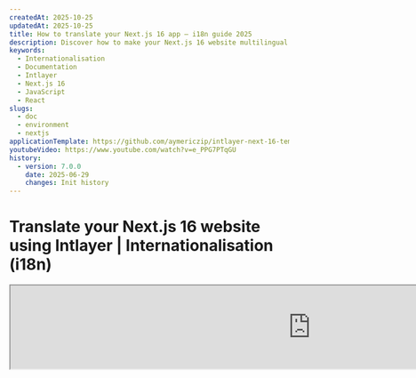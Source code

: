 ```yaml
---
createdAt: 2025-10-25
updatedAt: 2025-10-25
title: How to translate your Next.js 16 app – i18n guide 2025
description: Discover how to make your Next.js 16 website multilingual. Follow the documentation to internationalise (i18n) and translate it.
keywords:
  - Internationalisation
  - Documentation
  - Intlayer
  - Next.js 16
  - JavaScript
  - React
slugs:
  - doc
  - environment
  - nextjs
applicationTemplate: https://github.com/aymericzip/intlayer-next-16-template
youtubeVideo: https://www.youtube.com/watch?v=e_PPG7PTqGU
history:
  - version: 7.0.0
    date: 2025-06-29
    changes: Init history
---
```


# Translate your Next.js 16 website using Intlayer | Internationalisation (i18n)

<iframe title="The best i18n solution for Next.js? Discover Intlayer" class="m-auto aspect-[16/9] w-full overflow-hidden rounded-lg border-0" allow="autoplay; gyroscope;" loading="lazy" width="1080" height="auto" src="https://www.youtube.com/embed/e_PPG7PTqGU?autoplay=0&amp;origin=http://intlayer.org&amp;controls=0&amp;rel=1"/>

See [Application Template](https://github.com/aymericzip/intlayer-next-16-template) on GitHub.

## What is Intlayer?

**Intlayer** is an innovative, open-source internationalisation (i18n) library designed to simplify multilingual support in modern web applications. Intlayer seamlessly integrates with the latest **Next.js 16** framework, including its powerful **App Router**. It is optimised to work with **Server Components** for efficient rendering and is fully compatible with [**Turbopack**](https://nextjs.org/docs/architecture/turbopack).

With Intlayer, you can:

- **Easily manage translations** using declarative dictionaries at the component level.
- **Dynamically localise metadata**, routes, and content.
- **Access translations in both client-side and server-side components**.
- **Ensure TypeScript support** with autogenerated types, improving autocompletion and error detection.
- **Benefit from advanced features**, such as dynamic locale detection and switching.

> Intlayer is compatible with Next.js 12, 13, 14, and 16. If you are using the Next.js Page Router, you can refer to this [guide](https://github.com/aymericzip/intlayer/blob/main/docs/docs/en-GB/intlayer_with_nextjs_page_router.md). For Next.js 12, 13, 14 with the App Router, refer to this [guide](https://github.com/aymericzip/intlayer/blob/main/docs/docs/en-GB/intlayer_with_nextjs_14.md).

---

## Step-by-Step Guide to Set Up Intlayer in a Next.js Application

### Step 1: Install Dependencies

Install the necessary packages using npm:

```bash packageManager="npm"
npm install intlayer next-intlayer
```

```bash packageManager="pnpm"
pnpm add intlayer next-intlayer
```

```bash packageManager="yarn"
yarn add intlayer next-intlayer
```

- **intlayer**

  The core package that provides internationalisation tools for configuration management, translation, [content declaration](https://github.com/aymericzip/intlayer/blob/main/docs/docs/en-GB/dictionary/content_file.md), transpilation, and [CLI commands](https://github.com/aymericzip/intlayer/blob/main/docs/docs/en-GB/intlayer_cli.md).

- **next-intlayer**

  The package that integrates Intlayer with Next.js. It provides context providers and hooks for Next.js internationalisation. Additionally, it includes the Next.js plugin for integrating Intlayer with [Webpack](https://webpack.js.org/) or [Turbopack](https://nextjs.org/docs/app/api-reference/turbopack), as well as a proxy for detecting the user's preferred locale, managing cookies, and handling URL redirection.

### Step 2: Configure Your Project

Create a config file to configure the languages of your application:

```typescript fileName="intlayer.config.ts" codeFormat="typescript"
import { Locales, type IntlayerConfig } from "intlayer";

const config: IntlayerConfig = {
  internationalization: {
    locales: [
      Locales.ENGLISH,
      Locales.FRENCH,
      Locales.SPANISH,
      // Your other locales
    ],
    defaultLocale: Locales.ENGLISH,
  },
};

export default config;
```

```javascript fileName="intlayer.config.mjs" codeFormat="esm"
import { Locales } from "intlayer";

/** @type {import('intlayer').IntlayerConfig} */
const config = {
  internationalization: {
    locales: [
      Locales.ENGLISH,
      Locales.FRENCH,
      Locales.SPANISH,
      // Your other locales
    ],
    defaultLocale: Locales.ENGLISH,
  },
};

export default config;
```

```javascript fileName="intlayer.config.cjs" codeFormat="commonjs"
const { Locales } = require("intlayer");

/** @type {import('intlayer').IntlayerConfig} */
const config = {
  internationalization: {
    locales: [
      Locales.ENGLISH,
      Locales.FRENCH,
      Locales.SPANISH,
      // Your other locales
    ],
    defaultLocale: Locales.ENGLISH,
  },
};

module.exports = config;
```

> Through this configuration file, you can set up localised URLs, proxy redirection, cookie names, the location and extension of your content declarations, disable Intlayer logs in the console, and more. For a complete list of available parameters, refer to the [configuration documentation](https://github.com/aymericzip/intlayer/blob/main/docs/docs/en/configuration.md).

### Step 3: Integrate Intlayer in Your Next.js Configuration

Configure your Next.js setup to use Intlayer:

```typescript fileName="next.config.ts" codeFormat="typescript"
import type { NextConfig } from "next";
import { withIntlayer } from "next-intlayer/server";

const nextConfig: NextConfig = {
  /* config options here */
};

export default withIntlayer(nextConfig);
```

```typescript fileName="next.config.mjs" codeFormat="esm"
import { withIntlayer } from "next-intlayer/server";

/** @type {import('next').NextConfig} */
const nextConfig = {
  /* config options here */
};

export default withIntlayer(nextConfig);
```

```typescript fileName="next.config.cjs" codeFormat="commonjs"
const { withIntlayer } = require("next-intlayer/server");

/** @type {import('next').NextConfig} */
const nextConfig = {
  /* config options here */
};

module.exports = withIntlayer(nextConfig);
```

> The `withIntlayer()` Next.js plugin is used to integrate Intlayer with Next.js. It ensures the building of content declaration files and monitors them in development mode. It defines Intlayer environment variables within the [Webpack](https://webpack.js.org/) or [Turbopack](https://nextjs.org/docs/app/api-reference/turbopack) environments. Additionally, it provides aliases to optimise performance and ensures compatibility with server components.

> The `withIntlayer()` function is a promise function. It allows preparation of the Intlayer dictionaries before the build starts. If you want to use it with other plugins, you can await it. Example:
>
> ```tsx
> const nextConfig = await withIntlayer(nextConfig);
> const nextConfigWithOtherPlugins = withOtherPlugins(nextConfig);
>
> export default nextConfigWithOtherPlugins;
> ```
>
> If you want to use it synchronously, you can use the `withIntlayerSync()` function. Example:
>
> ```tsx
> const nextConfig = withIntlayerSync(nextConfig);
> const nextConfigWithOtherPlugins = withOtherPlugins(nextConfig);
>
> export default nextConfigWithOtherPlugins;
> ```

### Step 4: Define Dynamic Locale Routes

Remove everything from `RootLayout` and replace it with the following code:

```tsx {3} fileName="src/app/layout.tsx" codeFormat="typescript"
import type { PropsWithChildren, FC } from "react";
import "./globals.css";

const RootLayout: FC<PropsWithChildren> = ({ children }) => (
  // You can still wrap the children with other providers, like `next-themes`, `react-query`, `framer-motion`, etc.
  <>{children}</>
);

export default RootLayout;
```

```jsx {3} fileName="src/app/layout.mjx" codeFormat="esm"
import "./globals.css";

const RootLayout = ({ children }) => (
  // You can still wrap the children with other providers, like `next-themes`, `react-query`, `framer-motion`, etc.
  <>{children}</>
);

export default RootLayout;
```

```jsx {1,8} fileName="src/app/layout.csx" codeFormat="commonjs"
require("./globals.css");

const RootLayout = ({ children }) => (
  // You can still wrap the children with other providers, like `next-themes`, `react-query`, `framer-motion`, etc.
  <>{children}</>
);

module.exports = {
  default: RootLayout,
  generateStaticParams,
};
```

> Keeping the `RootLayout` component empty allows setting the [`lang`](https://developer.mozilla.org/fr/docs/Web/HTML/Global_attributes/lang) and [`dir`](https://developer.mozilla.org/fr/docs/Web/HTML/Global_attributes/dir) attributes on the `<html>` tag.

To implement dynamic routing, provide the path for the locale by adding a new layout in your `[locale]` directory:

```tsx fileName="src/app/[locale]/layout.tsx" codeFormat="typescript"
import type { NextLayoutIntlayer } from "next-intlayer";
import { Inter } from "next/font/google";
import { getHTMLTextDir } from "intlayer";

const inter = Inter({ subsets: ["latin"] });

const LocaleLayout: NextLayoutIntlayer = async ({ children, params }) => {
  const { locale } = await params;
  return (
    <html lang={locale} dir={getHTMLTextDir(locale)}>
      <body className={inter.className}>{children}</body>
    </html>
  );
};

export default LocaleLayout;
```

```jsx fileName="src/app/[locale]/layout.mjx" codeFormat="esm"
import { getHTMLTextDir } from "intlayer";

const inter = Inter({ subsets: ["latin"] });

const LocaleLayout = async ({ children, params: { locale } }) => {
  const { locale } = await params;
  return (
    <html lang={locale} dir={getHTMLTextDir(locale)}>
      <body className={inter.className}>{children}</body>
    </html>
  );
};

export default LocaleLayout;
```

```jsx fileName="src/app/[locale]/layout.csx" codeFormat="commonjs"
const { Inter } = require("next/font/google");
const { getHTMLTextDir } = require("intlayer");

const inter = Inter({ subsets: ["latin"] });

const LocaleLayout = async ({ children, params: { locale } }) => {
  const { locale } = await params;
  return (
    <html lang={locale} dir={getHTMLTextDir(locale)}>
      <body className={inter.className}>{children}</body>
    </html>
  );
};

module.exports = LocaleLayout;
```

> The `[locale]` path segment is used to define the locale. Example: `/en-GB/about` will refer to `en-GB` and `/fr/about` to `fr`.

> At this stage, you will encounter the error: `Error: Missing <html> and <body> tags in the root layout.`. This is expected because the `/app/page.tsx` file is no longer in use and can be removed. Instead, the `[locale]` path segment will activate the `/app/[locale]/page.tsx` page. Consequently, pages will be accessible via paths like `/en`, `/fr`, `/es` in your browser. To set the default locale as the root page, refer to the `proxy` setup in step 7.

Then, implement the `generateStaticParams` function in your application Layout.

```tsx {1} fileName="src/app/[locale]/layout.tsx" codeFormat="typescript"
export { generateStaticParams } from "next-intlayer"; // Line to insert

const LocaleLayout: NextLayoutIntlayer = async ({ children, params }) => {
  /*... Rest of the code*/
};

export default LocaleLayout;
```

```jsx {1} fileName="src/app/[locale]/layout.mjx" codeFormat="esm"
export { generateStaticParams } from "next-intlayer"; // Line to insert

const LocaleLayout = async ({ children, params: { locale } }) => {
  /*... Rest of the code*/
};

// ... Rest of the code
```

```jsx {1,7} fileName="src/app/[locale]/layout.csx" codeFormat="commonjs"
const { generateStaticParams } = require("next-intlayer"); // Line to insert

const LocaleLayout = async ({ children, params: { locale } }) => {
  /*... Rest of the code*/
};

module.exports = { default: LocaleLayout, generateStaticParams };
```

> `generateStaticParams` ensures that your application pre-builds the necessary pages for all locales, reducing runtime computation and improving the user experience. For more details, refer to the [Next.js documentation on generateStaticParams](https://nextjs.org/docs/app/building-your-application/rendering/static-and-dynamic-rendering#generate-static-params).

> Intlayer works with `export const dynamic = 'force-static';` to ensure that the pages are pre-built for all locales.

### Step 5: Declare Your Content

Create and manage your content declarations to store translations:

```tsx fileName="src/app/[locale]/page.content.ts" contentDeclarationFormat="typescript"
import { t, type Dictionary } from "intlayer";

const pageContent = {
  key: "page",
  content: {
    getStarted: {
      main: t({
        en: "Get started by editing",
        fr: "Commencez par éditer",
        es: "Comience por editar",
      }),
      pageLink: "src/app/page.tsx",
    },
  },
} satisfies Dictionary;

export default pageContent;
```

```javascript fileName="src/app/[locale]/page.content.mjs" contentDeclarationFormat="esm"
import { t } from "intlayer";

/** @type {import('intlayer').Dictionary} */
const pageContent = {
  key: "page",
  content: {
    getStarted: {
      main: t({
        en: "Get started by editing",
        fr: "Commencez par éditer",
        es: "Comience por editar",
      }),
      pageLink: "src/app/page.tsx",
    },
  },
};

export default pageContent;
```

```javascript fileName="src/app/[locale]/page.content.cjs" contentDeclarationFormat="commonjs"
const { t } = require("intlayer");

/** @type {import('intlayer').Dictionary} */
const pageContent = {
  key: "page",
  content: {
    getStarted: {
      main: t({
        en: "Get started by editing",
        fr: "Commencez par éditer",
        es: "Comience por editar",
      }),
      pageLink: "src/app/page.tsx",
    },
  },
};

module.exports = pageContent;
```

```json fileName="src/app/[locale]/page.content.json" contentDeclarationFormat="json"
{
  "$schema": "https://intlayer.org/schema.json",
  "key": "page",
  "content": {
    "getStarted": {
      "nodeType": "translation",
      "translation": {
        "en": "Get started by editing",
        "fr": "Commencez par éditer",
        "es": "Comience por editar"
      }
    },
    "pageLink": "src/app/page.tsx"
  }
}
```

> Your content declarations can be defined anywhere in your application as soon as they are included in the `contentDir` directory (by default, `./src`). And match the content declaration file extension (by default, `.content.{json,ts,tsx,js,jsx,mjs,mjx,cjs,cjx}`).

> For more details, refer to the [content declaration documentation](https://github.com/aymericzip/intlayer/blob/main/docs/docs/en-GB/dictionary/content_file.md).

### Step 6: Utilise Content in Your Code

Access your content dictionaries throughout your application:

```tsx fileName="src/app/[locale]/page.tsx" codeFormat="typescript"
import type { FC } from "react";
import { ClientComponentExample } from "@components/ClientComponentExample";
import { ServerComponentExample } from "@components/ServerComponentExample";
import { type NextPageIntlayer, IntlayerClientProvider } from "next-intlayer";
import { IntlayerServerProvider, useIntlayer } from "next-intlayer/server";

const PageContent: FC = () => {
  const content = useIntlayer("page");

  return (
    <>
      <p>{content.getStarted.main}</p>
      <code>{content.getStarted.pageLink}</code>
    </>
  );
};

const Page: NextPageIntlayer = async ({ params }) => {
  const { locale } = await params;

  return (
    <IntlayerServerProvider locale={locale}>
      <PageContent />
      <ServerComponentExample />

      <IntlayerClientProvider locale={locale}>
        <ClientComponentExample />
      </IntlayerClientProvider>
    </IntlayerServerProvider>
  );
};

export default Page;
```

```jsx fileName="src/app/[locale]/page.mjx" codeFormat="esm"
import { ClientComponentExample } from "@components/ClientComponentExample";
import { ServerComponentExample } from "@components/ServerComponentExample";
import { IntlayerClientProvider } from "next-intlayer";
import { IntlayerServerProvider, useIntlayer } from "next-intlayer/server";

const PageContent = () => {
  const content = useIntlayer("page");

  return (
    <>
      <p>{content.getStarted.main}</p>
      <code>{content.getStarted.pageLink}</code>
    </>
  );
};

const Page = async ({ params }) => {
  const { locale } = await params;

  return (
    <IntlayerServerProvider locale={locale}>
      <PageContent />
      <ServerComponentExample />

      <IntlayerClientProvider locale={locale}>
        <ClientComponentExample />
      </IntlayerClientProvider>
    </IntlayerServerProvider>
  );
};

export default Page;
```

```jsx fileName="src/app/[locale]/page.csx" codeFormat="commonjs"
import { ClientComponentExample } from "@components/ClientComponentExample";
import { ServerComponentExample } from "@components/ServerComponentExample";
import { IntlayerClientProvider } from "next-intlayer";
import { IntlayerServerProvider, useIntlayer } from "next-intlayer/server";

const PageContent = () => {
  const content = useIntlayer("page");

  return (
    <>
      <p>{content.getStarted.main}</p>
      <code>{content.getStarted.pageLink}</code>
    </>
  );
};

const Page = async ({ params }) => {
  const { locale } = await params;

  return (
    <IntlayerServerProvider locale={locale}>
      <PageContent />
      <ServerComponentExample />

      <IntlayerClientProvider locale={locale}>
        <ClientComponentExample />
      </IntlayerClientProvider>
    </IntlayerServerProvider>
  );
};
```

- **`IntlayerClientProvider`** is used to provide the locale to client-side components. It can be placed in any parent component, including the layout. However, placing it in a layout is recommended because Next.js shares layout code across pages, making it more efficient. By using `IntlayerClientProvider` in the layout, you avoid reinitialising it for every page, improving performance and maintaining a consistent localisation context throughout your application.
- **`IntlayerServerProvider`** is used to provide the locale to the server children. It cannot be set in the layout.

  > Layout and page cannot share a common server context because the server context system is based on a per-request data store (via [React's cache](https://react.dev/reference/react/cache) mechanism), causing each "context" to be re-created for different segments of the application. Placing the provider in a shared layout would break this isolation, preventing the correct propagation of the server context values to your server components.

```tsx {4,7} fileName="src/components/ClientComponentExample.tsx" codeFormat="typescript"
"use client";

import type { FC } from "react";
import { useIntlayer } from "next-intlayer";

export const ClientComponentExample: FC = () => {
  const content = useIntlayer("client-component-example"); // Create related content declaration

  return (
    <div>
      <h2>{content.title}</h2>
      <p>{content.content}</p>
    </div>
  );
};
```

```jsx {3,6} fileName="src/components/ClientComponentExample.mjx" codeFormat="esm"
"use client";

import { useIntlayer } from "next-intlayer";

const ClientComponentExample = () => {
  const content = useIntlayer("client-component-example"); // Create related content declaration

  return (
    <div>
      <h2>{content.title}</h2>
      <p>{content.content}</p>
    </div>
  );
};
```

```jsx {3,6} fileName="src/components/ClientComponentExample.csx" codeFormat="commonjs"
"use client";

const { useIntlayer } = require("next-intlayer");

const ClientComponentExample = () => {
  const content = useIntlayer("client-component-example"); // Create related content declaration

  return (
    <div>
      <h2>{content.title}</h2>
      <p>{content.content}</p>
    </div>
  );
};
```

```tsx {2} fileName="src/components/ServerComponentExample.tsx"  codeFormat="typescript"
import type { FC } from "react";
import { useIntlayer } from "next-intlayer/server";

export const ServerComponentExample: FC = () => {
  const content = useIntlayer("server-component-example"); // Create related content declaration

  return (
    <div>
      <h2>{content.title}</h2>
      <p>{content.content}</p>
    </div>
  );
};
```

```jsx {1} fileName="src/components/ServerComponentExample.mjx" codeFormat="esm"
import { useIntlayer } from "next-intlayer/server";

const ServerComponentExample = () => {
  const content = useIntlayer("server-component-example"); // Create related content declaration

  return (
    <div>
      <h2>{content.title}</h2>
      <p>{content.content}</p>
    </div>
  );
};
```

```jsx {1} fileName="src/components/ServerComponentExample.csx" codeFormat="commonjs"
const { useIntlayer } = require("next-intlayer/server");

const ServerComponentExample = () => {
  const content = useIntlayer("server-component-example"); // Create related content declaration

  return (
    <div>
      <h2>{content.title}</h2>
      <p>{content.content}</p>
    </div>
  );
};
```

> If you want to use your content in a `string` attribute, such as `alt`, `title`, `href`, `aria-label`, etc., you must call the value of the function, like:

> ```jsx
> <img src={content.image.src.value} alt={content.image.value} />
> ```

> To learn more about the `useIntlayer` hook, refer to the [documentation](https://github.com/aymericzip/intlayer/blob/main/docs/docs/en-GB/packages/next-intlayer/useIntlayer.md).

### (Optional) Step 7: Configure Proxy for Locale Detection

Set up proxy to detect the user's preferred locale:

```typescript fileName="src/proxy.ts" codeFormat="typescript"
export { intlayerProxy as proxy } from "next-intlayer/proxy";

export const config = {
  matcher:
    "/((?!api|static|assets|robots|sitemap|sw|service-worker|manifest|.*\\..*|_next).*)",
};
```

```javascript fileName="src/proxy.mjs" codeFormat="esm"
export { intlayerProxy as proxy } from "next-intlayer/proxy";

export const config = {
  matcher:
    "/((?!api|static|assets|robots|sitemap|sw|service-worker|manifest|.*\\..*|_next).*)",
};
```

```javascript fileName="src/proxy.cjs" codeFormat="commonjs"
const { intlayerProxy } = require("next-intlayer/proxy");

const config = {
  matcher:
    "/((?!api|static|assets|robots|sitemap|sw|service-worker|manifest|.*\\..*|_next).*)",
};

module.exports = { proxy: intlayerProxy, config };
```

> The `intlayerProxy` is used to detect the user's preferred locale and redirect them to the appropriate URL as specified in the [configuration](https://github.com/aymericzip/intlayer/blob/main/docs/docs/en-GB/configuration.md). Additionally, it enables saving the user's preferred locale in a cookie.

> If you need to chain several proxies together (for example, `intlayerProxy` with authentication or custom proxies), Intlayer now provides a helper called `multipleProxies`.

```ts
import { multipleProxies, intlayerProxy } from "next-intlayer/proxy";
import { customProxy } from "@utils/customProxy";

export const proxy = multipleProxies([intlayerProxy, customProxy]);
```

### (Optional) Step 8: Internationalisation of your metadata

If you wish to internationalise your metadata, such as the title of your page, you can use the `generateMetadata` function provided by Next.js. Within it, you can retrieve the content from the `getIntlayer` function to translate your metadata.

```typescript fileName="src/app/[locale]/metadata.content.ts" contentDeclarationFormat="typescript"
import { type Dictionary, t } from "intlayer";
import { Metadata } from "next";

const metadataContent = {
  key: "page-metadata",
  content: {
    title: t({
      en: "Create Next App",
      fr: "Créer une application Next.js",
      es: "Crear una aplicación Next.js",
    }),
    description: t({
      "en-GB": "Generated by create next app",
      en: "Generated by create next app",
      fr: "Généré par create next app",
      es: "Generado por create next app",
    }),
  },
} satisfies Dictionary<Metadata>;

export default metadataContent;
```

```javascript fileName="src/app/[locale]/metadata.content.mjs" contentDeclarationFormat="esm"
import { t } from "intlayer";

/** @type {import('intlayer').Dictionary<import('next').Metadata>} */
const metadataContent = {
  key: "page-metadata",
  content: {
    title: t({
      "en-GB": "Create Next App",
      en: "Create Next App",
      fr: "Créer une application Next.js",
      es: "Crear una aplicación Next.js",
    }),
    description: t({
      "en-GB": "Generated by create next app",
      en: "Generated by create next app",
      fr: "Généré par create next app",
      es: "Generado por create next app",
    }),
  },
};

export default metadataContent;
```

```javascript fileName="src/app/[locale]/metadata.content.cjs" contentDeclarationFormat="commonjs"
const { t } = require("intlayer");

/** @type {import('intlayer').Dictionary<import('next').Metadata>} */
const metadataContent = {
  key: "page-metadata",
  content: {
    title: t({
      en: "Create Next App",
      fr: "Créer une application Next.js",
      es: "Crear una aplicación Next.js",
    }),
    description: t({
      en: "Generated by create next app",
      fr: "Généré par create next app",
      es: "Generado por create next app",
    }),
  },
};

module.exports = metadataContent;
```

```json fileName="src/app/[locale]/metadata.content.json" contentDeclarationFormat="json"
{
  "key": "page-metadata",
  "content": {
    "title": {
      "nodeType": "translation",
      "translation": {
        "en-GB": "Preact logo",
        "en": "Preact logo",
        "fr": "Logo Preact",
        "es": "Logo Preact"
      }
    },
    "description": {
      "nodeType": "translation",
      "translation": {
        "en-GB": "Generated by create next app",
        "en": "Generated by create next app",
        "fr": "Généré par create next app",
        "es": "Generado por create next app"
      }
    }
  }
}
```

````typescript fileName="src/app/[locale]/layout.tsx or src/app/[locale]/page.tsx" codeFormat="typescript"
import { getIntlayer, getMultilingualUrls } from "intlayer";
import type { Metadata } from "next";
import type { LocalPromiseParams } from "next-intlayer";

export const generateMetadata = async ({
  params,
}: LocalPromiseParams): Promise<Metadata> => {
  const { locale } = await params;

  const metadata = getIntlayer("page-metadata", locale);

  /**
   * Generates an object containing all URLs for each locale.
   *
   * Example:
   * ```ts
   *  getMultilingualUrls('/about');
   *
   *  // Returns
   *  // {
   *  //   en: '/about',
   *  //   fr: '/fr/about',
   *  //   es: '/es/about',
   *  // }
   * ```
   */
  const multilingualUrls = getMultilingualUrls("/");

  return {
    ...metadata,
    alternates: {
      canonical: multilingualUrls[locale as keyof typeof multilingualUrls],
      languages: { ...multilingualUrls, "x-default": "/" },
    },
    openGraph: {
      url: multilingualUrls[locale as keyof typeof multilingualUrls],
    },
  };
};

// ... Rest of the code
````

````javascript fileName="src/app/[locale]/layout.mjs or src/app/[locale]/page.mjs" codeFormat="esm"
import { getIntlayer, getMultilingualUrls } from "intlayer";

export const generateMetadata = async ({ params }) => {
  const { locale } = await params;

  const metadata = getIntlayer("page-metadata", locale);

  /**
   * Generates an object containing all URLs for each locale.
   *
   * Example:
   * ```ts
   *  getMultilingualUrls('/about');
   *
   *  // Returns
   *  // {
   *  //   en: '/about',
   *  //   fr: '/fr/about',
   *  //   es: '/es/about'
   *  // }
   * ```
   */
  const multilingualUrls = getMultilingualUrls("/");

  return {
    ...metadata,
    alternates: {
      canonical: multilingualUrls[locale],
      languages: { ...multilingualUrls, "x-default": "/" },
    },
    openGraph: {
      url: multilingualUrls[locale],
    },
  };
};

// ... Rest of the code
````

````javascript fileName="src/app/[locale]/layout.cjs or src/app/[locale]/page.cjs" codeFormat="commonjs"
const { getIntlayer, getMultilingualUrls } = require("intlayer");

const generateMetadata = async ({ params }) => {
  const { locale } = await params;

  const metadata = getIntlayer("page-metadata", locale);

  /**
   * Generates an object containing all URLs for each locale.
   *
   * Example:
   * ```ts
   *  getMultilingualUrls('/about');
   *
   *  // Returns
   *  // {
   *  //   en: '/about',
   *  //   fr: '/fr/about',
   *  //   es: '/es/about'
   *  // }
   * ```
   */
  const multilingualUrls = getMultilingualUrls("/");

  return {
    ...metadata,
    alternates: {
      canonical: multilingualUrls[locale],
      languages: { ...multilingualUrls, "x-default": "/" },
    },
    openGraph: {
      url: multilingualUrls[locale],
    },
  };
};

module.exports = { generateMetadata };

// ... Rest of the code
````

> Note that the `getIntlayer` function imported from `next-intlayer` returns your content wrapped in an `IntlayerNode`, allowing integration with the visual editor. In contrast, the `getIntlayer` function imported from `intlayer` returns your content directly without additional properties.

Alternatively, you can use the `getTranslation` function to declare your metadata. However, using content declaration files is recommended to automate the translation of your metadata and externalise the content at some point.

````typescript fileName="src/app/[locale]/layout.tsx or src/app/[locale]/page.tsx" codeFormat="typescript"
import {
  type IConfigLocales,
  getTranslation,
  getMultilingualUrls,
} from "intlayer";
import type { Metadata } from "next";
import type { LocalPromiseParams } from "next-intlayer";

export const generateMetadata = async ({
  params,
}: LocalPromiseParams): Promise<Metadata> => {
  const { locale } = await params;
  const t = <T>(content: IConfigLocales<T>) => getTranslation(content, locale);

  return {
    title: t<string>({
      en: "My title",
Alternatively, you can use the `getTranslation` function to declare your metadata. However, using content declaration files is recommended to automate the translation of your metadata and externalise the content at some point.

```typescript fileName="src/app/[locale]/layout.tsx or src/app/[locale]/page.tsx" codeFormat="typescript"
import {
  type IConfigLocales,
  getTranslation,
  getMultilingualUrls,
} from "intlayer";
import type { Metadata } from "next";
import type { LocalPromiseParams } from "next-intlayer";

export const generateMetadata = async ({
  params,
}: LocalPromiseParams): Promise<Metadata> => {
  const { locale } = await params;
  const t = <T>(content: IConfigLocales<T>) => getTranslation(content, locale);

  return {
    title: t<string>({
      en: "My title",
      fr: "Mon titre",
      es: "Mi título",
    }),
    description: t({
      en: "My description",
      fr: "Ma description",
      es: "Mi descripción",
    }),
  };
};

// ... Rest of the code
````

```javascript fileName="src/app/[locale]/layout.mjs or src/app/[locale]/page.mjs" codeFormat="esm"
import { getTranslation, getMultilingualUrls } from "intlayer";

export const generateMetadata = async ({ params }) => {
  const { locale } = await params;
  const t = (content) => getTranslation(content, locale);

  return {
    title: t({
      en: "My title",
      fr: "Mon titre",
      es: "Mi título",
    }),
    description: t({
      en: "My description",
      fr: "Ma description",
      es: "Mi descripción",
    }),
  };
};

// ... Rest of the code
```

```javascript fileName="src/app/[locale]/layout.cjs or src/app/[locale]/page.cjs" codeFormat="commonjs"
const { getTranslation, getMultilingualUrls } = require("intlayer");

const generateMetadata = async ({ params }) => {
  const { locale } = await params;

  const t = (content) => getTranslation(content, locale);

  return {
    title: t({
      en: "My title",
      fr: "Mon titre",
      es: "Mi título",
    }),
    description: t({
      en: "My description",
      fr: "Ma description",
      es: "Mi descripción",
    }),
  };
};

module.exports = { generateMetadata };

// ... Rest of the code
```

> Learn more about the metadata optimisation [on the official Next.js documentation](https://nextjs.org/docs/app/building-your-application/optimizing/metadata).

````

```javascript fileName="src/app/[locale]/layout.cjs or src/app/[locale]/page.cjs" codeFormat="commonjs"
const { getTranslation, getMultilingualUrls } = require("intlayer");

const generateMetadata = async ({ params }) => {
  const { locale } = await params;

  const t = (content) => getTranslation(content, locale);

  return {
    title: t({
      en: "My title",
      fr: "Mon titre",
      es: "Mi título",
    }),
    description: t({
      en: "My description",
      fr: "Ma description",
      es: "Mi descripción",
    }),
  };
};

module.exports = { generateMetadata };

// ... Rest of the code
````

> Learn more about the metadata optimisation [on the official Next.js documentation](https://nextjs.org/docs/app/building-your-application/optimizing/metadata).

### (Optional) Step 9: Internationalisation of your sitemap.xml and robots.txt

To internationalise your `sitemap.xml` and `robots.txt`, you can use the `getMultilingualUrls` function provided by Intlayer. This function allows you to generate multilingual URLs for your sitemap.

```tsx fileName="src/app/sitemap.ts" codeFormat="typescript"
import { getMultilingualUrls } from "intlayer";
import type { MetadataRoute } from "next";

const sitemap = (): MetadataRoute.Sitemap => [
  {
    url: "https://example.com",
    alternates: {
      languages: { ...getMultilingualUrls("https://example.com") },
    },
  },
  {
    url: "https://example.com/login",
    alternates: {
      languages: { ...getMultilingualUrls("https://example.com/login") },
    },
  },
  {
    url: "https://example.com/register",
    alternates: {
      languages: { ...getMultilingualUrls("https://example.com/register") },
    },
  },
];

export default sitemap;
```

```jsx fileName="src/app/sitemap.mjx" codeFormat="esm"
import { getMultilingualUrls } from "intlayer";

const sitemap = () => [
  {
    url: "https://example.com",
    alternates: {
      languages: { ...getMultilingualUrls("https://example.com") },
    },
  },
  {
    url: "https://example.com/login",
    alternates: {
      languages: { ...getMultilingualUrls("https://example.com/login") },
    },
  },
  {
    url: "https://example.com/register",
    alternates: {
      languages: { ...getMultilingualUrls("https://example.com/register") },
    },
  },
];

export default sitemap;
```

```jsx fileName="src/app/sitemap.csx" codeFormat="commonjs"
const { getMultilingualUrls } = require("intlayer");

const sitemap = () => [
  {
    url: "https://example.com",
    alternates: {
      languages: { ...getMultilingualUrls("https://example.com") },
    },
  },
  {
    url: "https://example.com/login",
    alternates: {
      languages: { ...getMultilingualUrls("https://example.com/login") },
    },
  },
  {
    url: "https://example.com/register",
    alternates: {
      languages: { ...getMultilingualUrls("https://example.com/register") },
    },
  },
];

module.exports = sitemap;
```

```tsx fileName="src/app/robots.ts" codeFormat="typescript"
import type { MetadataRoute } from "next";
import { getMultilingualUrls } from "intlayer";

const getAllMultilingualUrls = (urls: string[]) =>
  urls.flatMap((url) => Object.values(getMultilingualUrls(url)) as string[]);

const robots = (): MetadataRoute.Robots => ({
  rules: {
    userAgent: "*",
    allow: ["/"],
    disallow: getAllMultilingualUrls(["/login", "/register"]),
  },
  host: "https://example.com",
  sitemap: `https://example.com/sitemap.xml`,
});

export default robots;
```

```jsx fileName="src/app/robots.mjx" codeFormat="esm"
import { getMultilingualUrls } from "intlayer";

const getAllMultilingualUrls = (urls) =>
  urls.flatMap((url) => Object.values(getMultilingualUrls(url)));

const robots = () => ({
  rules: {
    userAgent: "*",
    allow: ["/"],
    disallow: getAllMultilingualUrls(["/login", "/register"]),
  },
  host: "https://example.com",
  sitemap: `https://example.com/sitemap.xml`,
});

export default robots;
```

```jsx fileName="src/app/robots.csx" codeFormat="commonjs"
const { getMultilingualUrls } = require("intlayer");

const getAllMultilingualUrls = (urls) =>
  urls.flatMap((url) => Object.values(getMultilingualUrls(url)));

const robots = () => ({
  rules: {
    userAgent: "*",
    allow: ["/"],
    disallow: getAllMultilingualUrls(["/login", "/register"]),
  },
  host: "https://example.com",
  sitemap: `https://example.com/sitemap.xml`,
});

module.exports = robots;
```

> Learn more about sitemap optimisation [on the official Next.js documentation](https://nextjs.org/docs/app/api-reference/file-conventions/metadata/sitemap). Learn more about robots.txt optimisation [on the official Next.js documentation](https://nextjs.org/docs/app/api-reference/file-conventions/metadata/robots).

### (Optional) Step 10: Change the language of your content

To change the language of your content in Next.js, the recommended approach is to use the `Link` component to redirect users to the appropriate localised page. The `Link` component enables prefetching of the page, which helps avoid a full page reload.

```tsx fileName="src/components/LocaleSwitcher.tsx" codeFormat="typescript"
"use client";

import type { FC } from "react";
import {
  Locales,
  getHTMLTextDir,
  getLocaleName,
  getLocalizedUrl,
} from "intlayer";
import { useLocale } from "next-intlayer";
import Link from "next/link";

export const LocaleSwitcher: FC = () => {
  const { locale, pathWithoutLocale, availableLocales, setLocale } =
    useLocale();

  return (
    <div>
      <button popoverTarget="localePopover">{getLocaleName(locale)}</button>
      <div id="localePopover" popover="auto">
        {availableLocales.map((localeItem) => (
          <Link
            href={getLocalizedUrl(pathWithoutLocale, localeItem)}
            key={localeItem}
            aria-current={locale === localeItem ? "page" : undefined}
            onClick={() => setLocale(localeItem)}
            replace // Will ensure that the "go back" browser button will redirect to the previous page
          >
            <span>
              {/* Locale - e.g. FR */}
              {localeItem}
            </span>
            <span>
              {/* Language in its own Locale - e.g. Français */}
              {getLocaleName(localeItem, locale)}
            </span>
            <span dir={getHTMLTextDir(localeItem)} lang={localeItem}>
              {/* Language in current Locale - e.g. Francés with current locale set to Locales.SPANISH */}
              {getLocaleName(localeItem)}
            </span>
            <span dir="ltr" lang={Locales.ENGLISH}>
              {/* Language in English - e.g. French */}
              {getLocaleName(localeItem, Locales.ENGLISH)}
            </span>
          </Link>
        ))}
      </div>
    </div>
  );
};
```

```jsx fileName="src/components/LocaleSwitcher.msx" codeFormat="esm"
"use client";

import {
  Locales,
  getHTMLTextDir,
  getLocaleName,
  getLocalizedUrl,
} from "intlayer";
import { useLocale } from "next-intlayer";
import Link from "next/link";

export const LocaleSwitcher = () => {
  const { locale, pathWithoutLocale, availableLocales, setLocale } =
    useLocale();

  return (
    <div>
      <button popoverTarget="localePopover">{getLocaleName(locale)}</button>
      <div id="localePopover" popover="auto">
        {availableLocales.map((localeItem) => (
          <Link
            href={getLocalizedUrl(pathWithoutLocale, localeItem)}
            key={localeItem}
            aria-current={locale === localeItem ? "page" : undefined}
            onClick={() => setLocale(localeItem)}
            replace // Will ensure that the "go back" browser button will redirect to the previous page
          >
            <span>
              {/* Locale - e.g. FR */}
              {localeItem}
            </span>
            <span>
              {/* Language in its own Locale - e.g. Français */}
              {getLocaleName(localeItem, locale)}
            </span>
            <span dir={getHTMLTextDir(localeItem)} lang={localeItem}>
              {/* Language in current Locale - e.g. Francés with current locale set to Locales.SPANISH */}
              {getLocaleName(localeItem)}
            </span>
            <span dir="ltr" lang={Locales.ENGLISH}>
              {/* Language in English - e.g. French */}
              {getLocaleName(localeItem, Locales.ENGLISH)}
            </span>
          </Link>
        ))}
      </div>
    </div>
  );
};
```

```jsx fileName="src/components/LocaleSwitcher.csx" codeFormat="commonjs"
"use client";

const {
  Locales,
  getHTMLTextDir,
  getLocaleName,
  getLocalizedUrl,
} = require("intlayer");
const { useLocale } = require("next-intlayer");
const Link = require("next/link");

export const LocaleSwitcher = () => {
  const { locale, pathWithoutLocale, availableLocales, setLocale } =
    useLocale();

  return (
    <div>
      <button popoverTarget="localePopover">{getLocaleName(locale)}</button>
      <div id="localePopover" popover="auto">
        {availableLocales.map((localeItem) => (
          <Link
            href={getLocalizedUrl(pathWithoutLocale, localeItem)}
            key={localeItem}
            aria-current={locale === localeItem ? "page" : undefined}
            onClick={() => setLocale(localeItem)}
            replace // Will ensure that the "go back" browser button will redirect to the previous page
          >
            <span>
              {/* Locale - e.g. FR */}
              {localeItem}
            </span>
            <span>
              {/* Language in its own Locale - e.g. Français */}
              {getLocaleName(localeItem, locale)}
            </span>
            <span dir={getHTMLTextDir(localeItem)} lang={localeItem}>
              {/* Language in current Locale - e.g. Francés with current locale set to Locales.SPANISH */}
              {getLocaleName(localeItem)}
            </span>
            <span dir="ltr" lang={Locales.ENGLISH}>
              {/* Language in English - e.g. French */}
              {getLocaleName(localeItem, Locales.ENGLISH)}
            </span>
          </Link>
        ))}
      </div>
    </div>
  );
};
```

> An alternative method is to use the `setLocale` function provided by the `useLocale` hook. This function will not permit prefetching the page. See the [`useLocale` hook documentation](https://github.com/aymericzip/intlayer/blob/main/docs/docs/en-GB/packages/next-intlayer/useLocale.md) for further details.

> You can also assign a function to the `onLocaleChange` option to trigger a custom function when the locale changes.

```tsx fileName="src/components/LocaleSwitcher.tsx"
"use client";

import { useRouter } from "next/navigation";
import { useLocale } from "next-intlayer";
import { getLocalizedUrl } from "intlayer";

// ... Rest of the code

const router = useRouter();
const { setLocale } = useLocale({
  onLocaleChange: (locale) => {
    router.push(getLocalizedUrl(pathWithoutLocale, locale));
  },
});

return (
  <button onClick={() => setLocale(Locales.FRENCH)}>Change to French</button>
);
```

> Documentation references:
>
> - [`useLocale` hook](https://github.com/aymericzip/intlayer/blob/main/docs/docs/{{locale}}/packages/next-intlayer/useLocale.md)
> - [`getLocaleName` hook](https://github.com/aymericzip/intlayer/blob/main/docs/docs/{{locale}}/packages/intlayer/getLocaleName.md)
> - [`getLocalizedUrl` hook](https://github.com/aymericzip/intlayer/blob/main/docs/docs/{{locale}}/packages/intlayer/getLocalizedUrl.md)
> - [`getHTMLTextDir` hook](https://github.com/aymericzip/intlayer/blob/main/docs/docs/en-GB/packages/intlayer/getHTMLTextDir.md)
> - [`hrefLang` attribute](https://developers.google.com/search/docs/specialty/international/localized-versions?hl=fr)
> - [`lang` attribute](https://developer.mozilla.org/en-GB/docs/Web/HTML/Global_attributes/lang)
> - [`dir` attribute`](https://developer.mozilla.org/en-GB/docs/Web/HTML/Global_attributes/dir)
> - [`aria-current` attribute](https://developer.mozilla.org/en-GB/docs/Web/Accessibility/ARIA/Attributes/aria-current)

### (Optional) Step 11: Creating a Localised Link Component

To ensure that your application's navigation respects the current locale, you can create a custom `Link` component. This component automatically prefixes internal URLs with the current language. For example, when a French-speaking user clicks on a link to the "About" page, they are redirected to `/fr/about` instead of `/about`.

This behaviour is useful for several reasons:

- **SEO and User Experience**: Localised URLs help search engines index language-specific pages correctly and provide users with content in their preferred language.
- **Consistency**: By using a localised link throughout your application, you guarantee that navigation stays within the current locale, preventing unexpected language switches.
- **Maintainability**: Centralising the localisation logic in a single component simplifies the management of URLs, making your codebase easier to maintain and extend as your application grows.

Below is the implementation of a localised `Link` component in TypeScript:

```tsx fileName="src/components/Link.tsx" codeFormat="typescript"
"use client";

import { getLocalizedUrl } from "intlayer";
import NextLink, { type LinkProps as NextLinkProps } from "next/link";
import { useLocale } from "next-intlayer";
import type { PropsWithChildren, FC } from "react";

/**
 * Utility function to check whether a given URL is external.
 * If the URL starts with http:// or https://, it is considered external.
 */
export const checkIsExternalLink = (href?: string): boolean =>
  /^https?:\/\//.test(href ?? "");

/**
 * A custom Link component that adapts the href attribute based on the current locale.
 * For internal links, it uses `getLocalizedUrl` to prefix the URL with the locale (e.g., /fr/about).
 * This ensures that navigation remains within the same locale context.
 */
export const Link: FC<PropsWithChildren<NextLinkProps>> = ({
  href,
  children,
  ...props
}) => {
  const { locale } = useLocale();
  const isExternalLink = checkIsExternalLink(href.toString());

  // If the link is internal and a valid href is provided, get the localised URL.
  const hrefI18n: NextLinkProps["href"] =
    href && !isExternalLink ? getLocalizedUrl(href.toString(), locale) : href;

  return (
    <NextLink href={hrefI18n} {...props}>
      {children}
    </NextLink>
  );
};
```

```jsx fileName="src/components/Link.mjx" codeFormat="esm"
"use client";

import { getLocalizedUrl } from "intlayer";
import NextLink from "next/link";
import { useLocale } from "next-intlayer";

/**
 * Utility function to check whether a given URL is external.
 * If the URL starts with http:// or https://, it is considered external.
 */
export const checkIsExternalLink = (href) => /^https?:\/\//.test(href ?? "");

/**
 * A custom Link component that adapts the href attribute based on the current locale.
 * For internal links, it uses `getLocalizedUrl` to prefix the URL with the locale (e.g., /fr/about).
 * This ensures that navigation remains within the same locale context.
 */
export const Link = ({ href, children, ...props }) => {
  const { locale } = useLocale();
  const isExternalLink = checkIsExternalLink(href.toString());

  // If the link is internal and a valid href is provided, get the localised URL.
  const hrefI18n =
    href && !isExternalLink ? getLocalizedUrl(href.toString(), locale) : href;

  return (
    <NextLink href={hrefI18n} {...props}>
      {children}
    </NextLink>
  );
};
```

```jsx fileName="src/components/Link.csx" codeFormat="commonjs"
"use client";

const { getLocalizedUrl } = require("intlayer");
const NextLink = require("next/link");
const { useLocale } = require("next-intlayer");

/**
 * Utility function to check whether a given URL is external.
 * If the URL starts with http:// or https://, it is considered external.
 */
const checkIsExternalLink = (href) => /^https?:\/\//.test(href ?? "");

/**
 * A custom Link component that adapts the href attribute based on the current locale.
 * For internal links, it uses `getLocalizedUrl` to prefix the URL with the locale (e.g., /fr/about).
 * This ensures that navigation remains within the same locale context.
 */
const Link = ({ href, children, ...props }) => {
  const { locale } = useLocale();
  const isExternalLink = checkIsExternalLink(href.toString());

  // If the link is internal and a valid href is provided, get the localised URL.
  const hrefI18n =
    href && !isExternalLink ? getLocalizedUrl(href.toString(), locale) : href;

  return (
    <NextLink href={hrefI18n} {...props}>
      {children}
    </NextLink>
  );
};
```

#### How It Works

- **Detecting External Links**:  
  The helper function `checkIsExternalLink` determines whether a URL is external. External links are left unchanged because they do not require localisation.

- **Retrieving the Current Locale**:  
  The `useLocale` hook provides the current locale (e.g., `fr` for French).

- **Localising the URL**:  
  For internal links (i.e., non-external), `getLocalizedUrl` is used to automatically prefix the URL with the current locale. This means that if your user is in French, passing `/about` as the `href` will transform it to `/fr/about`.

- **Returning the Link**:  
  The component returns an `<a>` element with the localised URL, ensuring that navigation is consistent with the locale.

By integrating this `Link` component across your application, you maintain a coherent and language-aware user experience while also benefiting from improved SEO and usability.

### (Optional) Step 12: Get the current locale in Server Actions

If you need the active locale inside a Server Action (e.g., to localise emails or run locale-aware logic), call `getLocale` from `next-intlayer/server`:

```tsx fileName="src/app/actions/getLocale.ts" codeFormat="typescript"
"use server";

import { getLocale } from "next-intlayer/server";

export const myServerAction = async () => {
  const locale = await getLocale();

  // Do something with the locale
};
```

> The `getLocale` function follows a cascading strategy to determine the user's locale:
>
> 1. First, it checks the request headers for a locale value that may have been set by the proxy
> 2. If no locale is found in headers, it looks for a locale stored in cookies
> 3. If no cookie is found, it attempts to detect the user's preferred language from their browser settings
> 4. As a last resort, it falls back to the application's configured default locale
>
> This ensures the most appropriate locale is selected based on available context.

### (Optional) Step 13: Optimise your bundle size

When using `next-intlayer`, dictionaries are included in the bundle for every page by default. To optimise bundle size, Intlayer provides an optional SWC plugin that intelligently replaces `useIntlayer` calls using macros. This ensures dictionaries are only included in bundles for pages that actually use them.

To enable this optimisation, install the `@intlayer/swc` package. Once installed, `next-intlayer` will automatically detect and use the plugin:

```bash packageManager="npm"
npm install @intlayer/swc --save-dev
```

```bash packageManager="pnpm"
pnpm add @intlayer/swc --save-dev
```

```bash packageManager="yarn"
yarn add @intlayer/swc --save-dev
```

> Note: This optimisation is only available for Next.js 13 and above.

> Note: This package is not installed by default because SWC plugins are still experimental on Next.js. This may change in the future.

### Watch dictionary changes on Turbopack

When using Turbopack as your development server with the `next dev` command, dictionary changes will not be automatically detected by default.

This limitation occurs because Turbopack cannot run webpack plugins in parallel to monitor changes in your content files. To work around this, you will need to use the `intlayer watch` command to run both the development server and the Intlayer build watcher simultaneously.

```json5 fileName="package.json"
{
  // ... Your existing package.json configurations
  "scripts": {
    // ... Your existing scripts configurations
    "dev": "intlayer watch --with 'next dev'",
  },
}
```

> If you are using next-intlayer@<=6.x.x, you need to keep the `--turbopack` flag to make the Next.js 16 application work correctly with Turbopack. We recommend using next-intlayer@>=7.x.x to avoid this limitation.

### Configure TypeScript

Intlayer uses module augmentation to benefit from TypeScript and strengthen your codebase.

![Autocompletion](https://github.com/aymericzip/intlayer/blob/main/docs/assets/autocompletion.png?raw=true)

![Translation error](https://github.com/aymericzip/intlayer/blob/main/docs/assets/translation_error.png?raw=true)

Ensure your TypeScript configuration includes the autogenerated types.

```json5 fileName="tsconfig.json"
{
  // ... Your existing TypeScript configurations
  "include": [
    // ... Your existing TypeScript configurations
    ".intlayer/**/*.ts", // Include the auto-generated types
  ],
}
```

### Git Configuration

It is recommended to ignore the files generated by Intlayer. This prevents you from committing them to your Git repository.

To do this, you can add the following lines to your `.gitignore` file:

```plaintext fileName=".gitignore"
# Ignore the files generated by Intlayer
.intlayer
```

### VS Code Extension

To enhance your development experience with Intlayer, you can install the official **Intlayer VS Code Extension**.

[Install from the VS Code Marketplace](https://marketplace.visualstudio.com/items?itemName=intlayer.intlayer-vs-code-extension)

This extension provides:

- **Autocompletion** for translation keys.
- **Real-time error detection** for missing translations.
- **Inline previews** of translated content.
- **Quick actions** to easily create and update translations.

For more details on how to use the extension, refer to the [Intlayer VS Code Extension documentation](https://intlayer.org/doc/vs-code-extension).

### Go Further

To go further, you can implement the [visual editor](https://github.com/aymericzip/intlayer/blob/main/docs/docs/en-GB/intlayer_visual_editor.md) or externalise your content using the [CMS](https://github.com/aymericzip/intlayer/blob/main/docs/docs/en-GB/intlayer_CMS.md).
